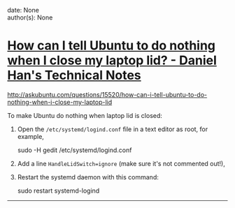 
date: None  
author(s): None  

# [How can I tell Ubuntu to do nothing when I close my laptop lid? - Daniel Han's Technical Notes](https://sites.google.com/site/xiangyangsite/home/technical-tips/linux-unix/common-tips/how-can-i-tell-ubuntu-to-do-nothing-when-i-close-my-laptop-lid)

http://askubuntu.com/questions/15520/how-can-i-tell-ubuntu-to-do-nothing-when-i-close-my-laptop-lid

To make Ubuntu do nothing when laptop lid is closed:

  1. Open the `/etc/systemd/logind.conf` file in a text editor as root, for example,
    
        sudo -H gedit /etc/systemd/logind.conf
    

  2. Add a line `HandleLidSwitch=ignore` (make sure it's not commented out!),
  3. Restart the systemd daemon with this command:
    
        sudo restart systemd-logind


  
  
---

